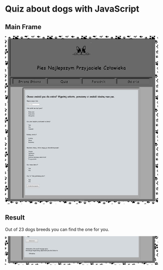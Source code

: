 # Quiz about dogs with JavaScript 

## Main Frame

![](quiz.jpg)

## Result

Out of 23 dogs breeds you can find the one for you.  

![](wynik.jpg)
